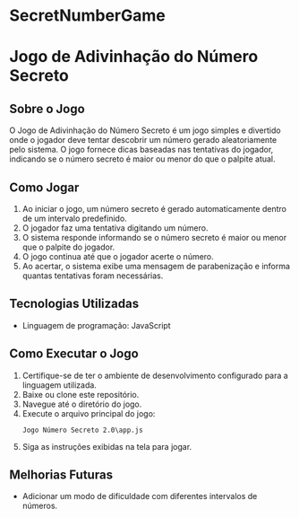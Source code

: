 # SecretNumberGame
# Jogo de Adivinhação do Número Secreto

## Sobre o Jogo
O Jogo de Adivinhação do Número Secreto é um jogo simples e divertido onde o jogador deve tentar descobrir um número gerado aleatoriamente pelo sistema. O jogo fornece dicas baseadas nas tentativas do jogador, indicando se o número secreto é maior ou menor do que o palpite atual.

## Como Jogar
1. Ao iniciar o jogo, um número secreto é gerado automaticamente dentro de um intervalo predefinido.
2. O jogador faz uma tentativa digitando um número.
3. O sistema responde informando se o número secreto é maior ou menor que o palpite do jogador.
4. O jogo continua até que o jogador acerte o número.
5. Ao acertar, o sistema exibe uma mensagem de parabenização e informa quantas tentativas foram necessárias.

## Tecnologias Utilizadas
- Linguagem de programação: JavaScript
## Como Executar o Jogo
1. Certifique-se de ter o ambiente de desenvolvimento configurado para a linguagem utilizada.
2. Baixe ou clone este repositório.
3. Navegue até o diretório do jogo.
4. Execute o arquivo principal do jogo:
   ```
   Jogo Número Secreto 2.0\app.js
   ```
5. Siga as instruções exibidas na tela para jogar.

## Melhorias Futuras
- Adicionar um modo de dificuldade com diferentes intervalos de números.
